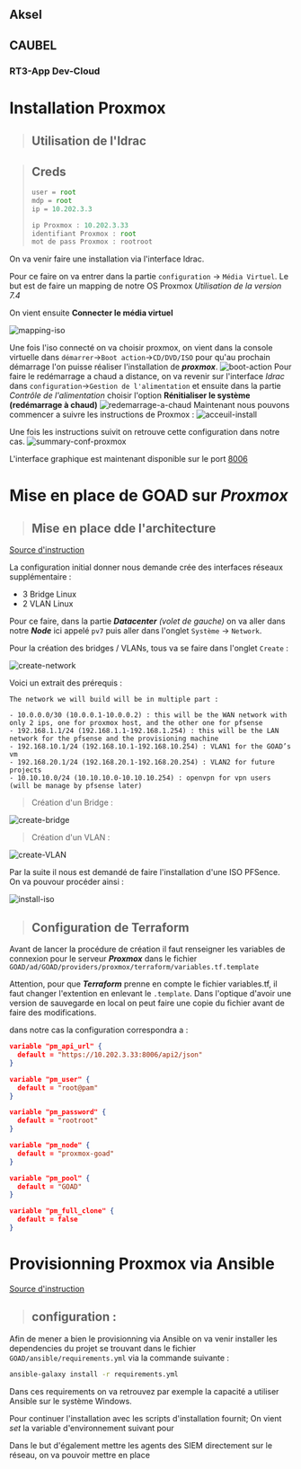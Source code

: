 ## Aksel
## CAUBEL
### RT3-App Dev-Cloud

# Installation Proxmox

> ## Utilisation de l'Idrac

>## Creds
>```js
>user = root
>mdp = root
>ip = 10.202.3.3
>```
>
>```js
>ip Proxmox : 10.202.3.33
>identifiant Proxmox : root
>mot de pass Proxmox : rootroot
>```

On va venir faire une installation via l'interface Idrac.

Pour ce faire on va entrer dans la partie ```configuration``` -> ```Média Virtuel```.
Le but est de faire un mapping de notre OS Proxmox *Utilisation de la version 7.4*

On vient ensuite **Connecter le média virtuel**

![mapping-iso](img/mapping-iso.png)

Une fois l'iso connecté on va choisir proxmox, on vient dans la console virtuelle dans ```démarrer```->```Boot action```->```CD/DVD/ISO``` pour qu'au prochain démarrage l'on puisse réaliser l'installation de ***proxmox***.
![boot-action](img/boot-action.png)
Pour faire le redémarrage a chaud a distance, on va revenir sur l'interface *Idrac* dans ```configuration```->```Gestion de l'alimentation``` et ensuite dans la partie *Contrôle de l'alimentation* choisir l'option **Rénitialiser le système (redémarrage à chaud)**
![redemarrage-a-chaud](img/redemarrage-chaud.png)
Maintenant nous pouvons commencer a suivre les instructions de Proxmox :
![acceuil-install](img/acceuil-install-proxmox.png)

Une fois les instructions suivit on retrouve cette configuration dans notre cas.
![summary-conf-proxmox](img/conf-summary-proxmox.png)

L'interface graphique est maintenant disponible sur le port [8006](https://10.202.3.33:8006/)

# Mise en place de GOAD sur *Proxmox*

> ## Mise en place dde l'architecture
[Source d'instruction](https://mayfly277.github.io/posts/GOAD-on-proxmox-part1-install/)

La configuration initial donner nous demande crée des interfaces réseaux supplémentaire :

- 3 Bridge Linux
- 2 VLAN Linux

Pour ce faire, dans la partie ***Datacenter*** *(volet de gauche)* on va aller dans notre ***Node*** ici appelé ```pv7``` puis aller dans l'onglet ```Système``` -> ```Network```.

Pour la création des bridges / VLANs, tous va se faire dans l'onglet ```Create``` : 

![create-network](img/create-network.png)

Voici un extrait des prérequis : 

```
The network we will build will be in multiple part :

- 10.0.0.0/30 (10.0.0.1-10.0.0.2) : this will be the WAN network with only 2 ips, one for proxmox host, and the other one for pfsense
- 192.168.1.1/24 (192.168.1.1-192.168.1.254) : this will be the LAN network for the pfsense and the provisioning machine
- 192.168.10.1/24 (192.168.10.1-192.168.10.254) : VLAN1 for the GOAD’s vm
- 192.168.20.1/24 (192.168.20.1-192.168.20.254) : VLAN2 for future projects
- 10.10.10.0/24 (10.10.10.0-10.10.10.254) : openvpn for vpn users (will be manage by pfsense later)
```

>Création d'un Bridge : 

![create-bridge](img/create-bridge.png)

>Création d'un VLAN : 

![create-VLAN](img/create-vlan.png)

Par la suite il nous est demandé de faire l'installation d'une ISO PFSence.
On va pouvour procéder ainsi : 

![install-iso](img/proxmox-iso-install.png)

> ## Configuration de Terraform

Avant de lancer la procédure de création il faut renseigner les variables de connexion pour le serveur ***Proxmox*** dans le fichier ```GOAD/ad/GOAD/providers/proxmox/terraform/variables.tf.template```

Attention, pour que ***Terraform*** prenne en compte le fichier variables.tf, il faut changer l'extention en enlevant le ```.template```. Dans l'optique d'avoir une version de sauvegarde en local on peut faire une copie du fichier avant de faire des modifications.

dans notre cas la configuration correspondra a : 

```json
variable "pm_api_url" {
  default = "https://10.202.3.33:8006/api2/json"
}

variable "pm_user" {
  default = "root@pam"
}

variable "pm_password" {
  default = "rootroot"
}

variable "pm_node" {
  default = "proxmox-goad"
}

variable "pm_pool" {
  default = "GOAD"
}

variable "pm_full_clone" {
  default = false
}
```

# Provisionning Proxmox via Ansible

[Source d'instruction](https://mayfly277.github.io/posts/GOAD-on-proxmox-part4-ansible/)

> ## configuration : 

Afin de mener a bien le provisionning via Ansible on va venir installer les dependencies du projet se trouvant dans le fichier ```GOAD/ansible/requirements.yml``` via la commande suivante : 

```bash
ansible-galaxy install -r requirements.yml
```

Dans ces requirements on va retrouvez par exemple la capacité a utiliser Ansible sur le système Windows.

Pour continuer l'installation avec les scripts d'installation fournit; On vient *set* la variable d'environnement suivant pour 


Dans le but d'également mettre les agents des SIEM directement sur le réseau, on va pouvoir mettre en place 